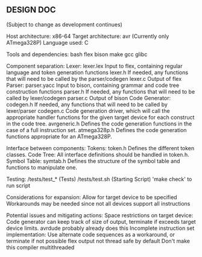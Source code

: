 DESIGN DOC
------------
(Subject to change as development continues)

Host architecture: x86-64
Target architecture: avr (Currently only ATmega328P)
Language used: C

Tools and dependencies:
  bash
  flex
  bison
  make
  gcc
  glibc

Component separation:
  Lexer:
    lexer.lex
      Input to flex, containing regular language and token generation functions
    lexer.h
      If needed, any functions that will need to be called by the parser/codegen
    lexer.c
      Output of flex
  Parser:
    parser.yacc
      Input to bison, containing grammar and code tree construction functions
    parser.h
      If needed, any functions that will need to be called by lexer/codegen
    parser.c
      Output of bison
  Code Generator:
    codegen.h
      If needed, any functions that will need to be called by lexer/parser
    codegen.c
      Code generation driver, which will call the appropriate handler functions
      for the given target device for each construct in the code tree.
    avrgeneric.h
      Defines the code generation functions in the case of a full instruction set.
    atmega328p.h
      Defines the code generation functions appropriate for an ATmega328P.

Interface between components:
  Tokens:
    token.h
      Defines the different token classes.
  Code Tree:
    All interface definitions should be handled in token.h.
  Symbol Table:
    symtab.h
      Defines the structure of the symbol table and functions to manipulate one.

Testing:
  /tests/test\_\* (Tests)
  /tests/test.sh  (Starting Script)
  'make check' to run script

Considerations for expansion:
  Allow for target device to be specified
    Workarounds may be needed since not all devices support all instructions

Potential issues and mitigating actions:
  Space restrictions on target device:
    Code generator can keep track of size of output, terminate if exceeds target
    device limits. avrdude probably already does this
  Incomplete instruction set implementation:
    Use alternate code sequences as a workaround, or terminate if not possible
  flex output not thread safe by default
    Don't make this compiler multithreaded
